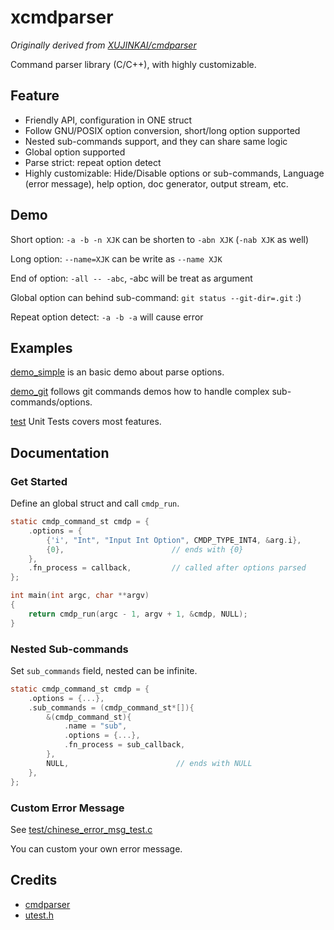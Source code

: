 # xcmdparser
_Originally derived from [XUJINKAI/cmdparser](github.com/XUJINKAI/cmdparser)_

Command parser library (C/C++), with highly customizable.

## Feature

- Friendly API, configuration in ONE struct
- Follow GNU/POSIX option conversion, short/long option supported
- Nested sub-commands support, and they can share same logic
- Global option supported
- Parse strict: repeat option detect
- Highly customizable: Hide/Disable options or sub-commands, Language (error message), help option, doc generator, output stream, etc.

## Demo
Short option: `-a -b -n XJK` can be shorten to `-abn XJK` (`-nab XJK` as well)

Long option: `--name=XJK` can be write as `--name XJK`

End of option: `-all -- -abc`, -abc will be treat as argument

Global option can behind sub-command: `git status --git-dir=.git` :)

Repeat option detect: `-a -b -a` will cause error

## Examples

[demo_simple](demo_simple/main.c) is an basic demo about parse options.

[demo_git](demo_git) follows git commands demos how to handle complex sub-commands/options.

[test](test) Unit Tests covers most features.

## Documentation

### Get Started

Define an global struct and call `cmdp_run`.

```c
static cmdp_command_st cmdp = {
    .options = {
        {'i', "Int", "Input Int Option", CMDP_TYPE_INT4, &arg.i},
        {0},                        // ends with {0}
    },
    .fn_process = callback,         // called after options parsed
};

int main(int argc, char **argv)
{
    return cmdp_run(argc - 1, argv + 1, &cmdp, NULL);
}
```

### Nested Sub-commands

Set `sub_commands` field, nested can be infinite.

```c
static cmdp_command_st cmdp = {
    .options = {...},
    .sub_commands = (cmdp_command_st*[]){
        &(cmdp_command_st){
            .name = "sub",
            .options = {...},
            .fn_process = sub_callback,
        },
        NULL,                        // ends with NULL
    },
};
```

### Custom Error Message

See [test/chinese_error_msg_test.c](test/chinese_error_msg_test.c)

You can custom your own error message.

## Credits

- [cmdparser](https://github.com/XUJINKAI/cmdparser)
- [utest.h](https://github.com/sheredom/utest.h)
